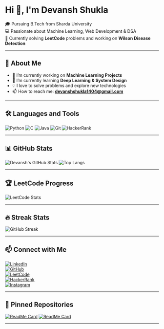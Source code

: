 # Hi 👋, I'm Devansh Shukla  
🎓 Pursuing B.Tech from Sharda University  
💻 Passionate about Machine Learning, Web Development & DSA  
📖 Currently solving **LeetCode** problems and working on **Wilson Disease Detection**  

---

## 🚀 About Me
- 🔭 I’m currently working on **Machine Learning Projects**
- 🌱 I’m currently learning **Deep Learning & System Design**
- 💡 I love to solve problems and explore new technologies
- 📫 How to reach me: **devanshshukla1404@gmail.com**

---

## 🛠 Languages and Tools
![Python](https://img.shields.io/badge/Python-3776AB?style=flat&logo=python&logoColor=white)
![C](https://img.shields.io/badge/C-A8B9CC?style=flat&logo=c&logoColor=white)
![Java](https://img.shields.io/badge/Java-007396?style=flat&logo=java&logoColor=white)
![Git](https://img.shields.io/badge/Git-F05032?style=flat&logo=git&logoColor=white)
![HackerRank](https://img.shields.io/badge/HackerRank-2EC866?style=flat&logo=hackerrank&logoColor=white)

---

## 📊 GitHub Stats
![Devansh's GitHub Stats](https://github-readme-stats.vercel.app/api?username=Devansh1404&show_icons=true&theme=dark)
![Top Langs](https://github-readme-stats.vercel.app/api/top-langs/?username=Devansh1404&layout=compact&theme=dark)

---

## 🏆 LeetCode Progress
![LeetCode Stats](https://leetcard.jacoblin.cool/Devansh_0414?theme=dark&font=Montserrat)

---

## 🔥 Streak Stats  
![GitHub Streak](https://github-readme-streak-stats.herokuapp.com/?user=Devansh1404&theme=dark)

---

## 📫 Connect with Me  
[![LinkedIn](https://img.shields.io/badge/LinkedIn-blue?style=flat&logo=linkedin)](https://linkedin.com/in/yourprofile)  
[![GitHub](https://img.shields.io/badge/GitHub-black?style=flat&logo=github)](https://github.com/Devansh1404)  
[![LeetCode](https://img.shields.io/badge/LeetCode-orange?style=flat&logo=leetcode)](https://leetcode.com/yourprofile)  
[![HackerRank](https://img.shields.io/badge/HackerRank-2EC866?style=flat&logo=hackerrank&logoColor=white)](https://www.hackerrank.com/shukladev1404)  
[![Instagram](https://img.shields.io/badge/Instagram-E4405F?style=flat&logo=instagram&logoColor=white)](https://instagram.com/dev_nd_149209)  


---

## 📌 Pinned Repositories
[![ReadMe Card](https://github-readme-stats.vercel.app/api/pin/?username=Devansh1404&repo=Wilson-Disease-Detection&theme=dark)](https://github.com/Devansh1404/Wilson-Disease-Detection)
[![ReadMe Card](https://github-readme-stats.vercel.app/api/pin/?username=Devansh1404&repo=LeetCode-Solutions&theme=dark)](https://github.com/Devansh1404/LeetCode-Solutions)

---
